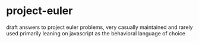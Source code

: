# project-euler
draft answers to project euler problems, very casually maintained and rarely used
primarily leaning on javascript as the behavioral language of choice
